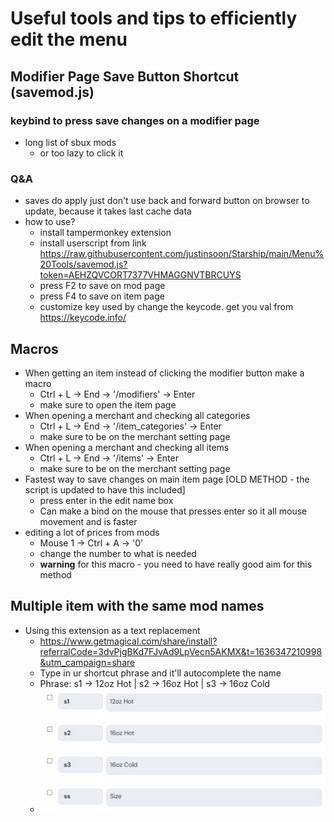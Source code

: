 # Useful tools and tips to efficiently edit the menu

## Modifier Page Save Button Shortcut (savemod.js)
### keybind to press save changes on a modifier page
- long list of sbux mods
  - or too lazy to click it

### Q&A
* saves do apply just don't use back and forward button on browser to update, because it takes last cache data
* how to use?
  - install tampermonkey extension
  - install userscript from link https://raw.githubusercontent.com/justinsoon/Starship/main/Menu%20Tools/savemod.js?token=AEHZQVCORT7377VHMAGGNVTBRCUYS
  - press F2 to save on mod page
  - press F4 to save on item page
  - customize key used by change the keycode. get you val from https://keycode.info/

## Macros
* When getting an item instead of clicking the modifier button make a macro
  - Ctrl + L -> End -> '/modifiers' -> Enter
  - make sure to open the item page
* When opening a merchant and checking all categories
  - Ctrl + L -> End -> '/item_categories' -> Enter
  - make sure to be on the merchant setting page
* When opening a merchant and checking all items
  - Ctrl + L -> End -> '/items' -> Enter
  - make sure to be on the merchant setting page
* Fastest way to save changes on main item page [OLD METHOD - the script is updated to have this included]
  - press enter in the edit name box
  - Can make a bind on the mouse that presses enter so it all mouse movement and is faster
* editing a lot of prices from mods
  - Mouse 1 -> Ctrl + A -> '0'
  - change the number to what is needed
  - **warning** for this macro - you need to have really good aim for this method

## Multiple item with the same mod names
* Using this extension as a text replacement
  - https://www.getmagical.com/share/install?referralCode=3dvPjgBKd7FJvAd9LpVecn5AKMX&t=1636347210998&utm_campaign=share 
  - Type in ur shortcut phrase and it'll autocomplete the name
  - Phrase: s1 -> 12oz Hot | s2 -> 16oz Hot | s3 -> 16oz Cold
  - ![iamge](https://github.com/justinsoon/Starship/blob/main/images/textreplacement.jpg)
